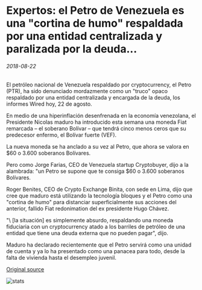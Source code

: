 # Expertos: el Petro de Venezuela es una "cortina de humo" respaldada por una entidad centralizada y paralizada por la deuda...

###### 2018-08-22

El petróleo nacional de Venezuela respaldado por cryptocurrency, el Petro (PTR), ha sido denunciado mordazmente como un "truco" opaco respaldado por una entidad centralizada y encargada de la deuda, los informes Wired hoy, 22 de agosto.

En medio de una hiperinflación desenfrenada en la economía venezolana, el Presidente Nicolas maduro ha introducido esta semana una moneda Fiat remarcada – el soberano Bolívar – que tendrá cinco menos ceros que su predecesor enfermo, el Bolívar fuerte (VEF).

La nueva moneda se ha anclado a su vez al Petro, que ahora se valora en $60 o 3.600 soberanos Bolívares.

Pero como Jorge Farias, CEO de Venezuela startup Cryptobuyer, dijo a la alambrada: "un Petro se supone que te consiga $60 o 3.600 soberanos Bolívares.

Roger Benites, CEO de Crypto Exchange Binita, con sede en Lima, dijo que cree que maduro está utilizando la tecnología bloques y el Petro como una "cortina de humo" para distanciar superficialmente sus acciones del anterior, fallido Fiat redonimation del ex presidente Hugo Chávez.

"\ [la situación] es simplemente absurdo, respaldando una moneda fiduciaria con un cryptocurrency atado a los barriles de petróleo de una entidad que tiene una deuda externa que no pueden pagar", dijo.

Maduro ha declarado recientemente que el Petro servirá como una unidad de cuenta y ya lo ha presentado como una panacea para todo, desde la falta de vivienda hasta el desempleo juvenil.

[Original source](https://cointelegraph.com/news/experts-venezuelas-petro-is-a-smokescreen-backed-by-centralized-debt-crippled-entity)

![stats](https://c.statcounter.com/11760860/0/a89fa40b/1/ "stats")